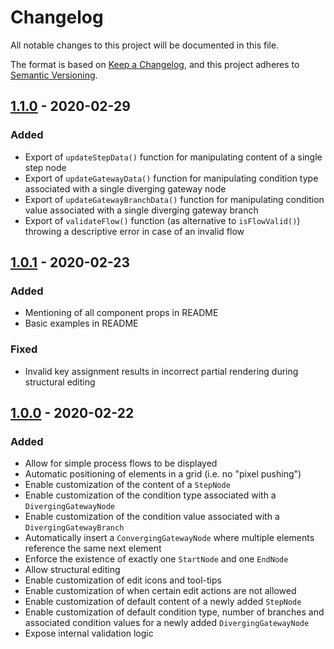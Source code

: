 # Changelog
All notable changes to this project will be documented in this file.

The format is based on [Keep a Changelog](https://keepachangelog.com/en/1.0.0/),
and this project adheres to [Semantic Versioning](https://semver.org/spec/v2.0.0.html).

## [1.1.0] - 2020-02-29
### Added
- Export of `updateStepData()` function for manipulating content of a single step node
- Export of `updateGatewayData()` function for manipulating condition type associated with a single diverging gateway node
- Export of `updateGatewayBranchData()` function for manipulating condition value associated with a single diverging gateway branch
- Export of `validateFlow()` function (as alternative to `isFlowValid()`) throwing a descriptive error in case of an invalid flow

## [1.0.1] - 2020-02-23
### Added
- Mentioning of all component props in README
- Basic examples in README

### Fixed
- Invalid key assignment results in incorrect partial rendering during structural editing

## [1.0.0] - 2020-02-22
### Added
- Allow for simple process flows to be displayed
- Automatic positioning of elements in a grid (i.e. no "pixel pushing")
- Enable customization of the content of a `StepNode`
- Enable customization of the condition type associated with a `DivergingGatewayNode`
- Enable customization of the condition value associated with a `DivergingGatewayBranch`
- Automatically insert a `ConvergingGatewayNode` where multiple elements reference the same next element
- Enforce the existence of exactly one `StartNode` and one `EndNode`
- Allow structural editing
- Enable customization of edit icons and tool-tips
- Enable customization of when certain edit actions are not allowed
- Enable customization of default content of a newly added `StepNode`
- Enable customization of default condition type, number of branches and associated condition values for a newly added `DivergingGatewayNode`
- Expose internal validation logic

[1.1.0]: https://github.com/CarstenWickner/react-jsonschema-inspector/compare/v1.0.1...v1.1.0
[1.0.1]: https://github.com/CarstenWickner/react-jsonschema-inspector/compare/v1.0.0...v1.0.1
[1.0.0]: https://github.com/CarstenWickner/react-jsonschema-inspector/releases/tag/v1.0.0
